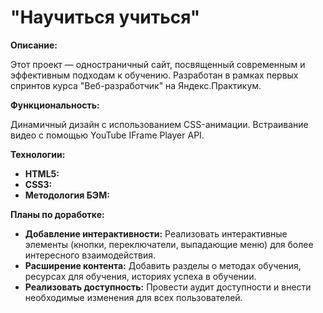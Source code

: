 # "Научиться учиться"

**Описание:**

Этот проект — одностраничный сайт, посвященный современным и эффективным подходам к обучению. Разработан в рамках первых спринтов курса "Веб-разработчик" на Яндекс.Практикум.

**Функциональность:**

Динамичный дизайн с использованием CSS-анимации.
Встраивание видео с помощью YouTube IFrame Player API.

**Технологии:**

- **HTML5:**
- **CSS3:**
- **Методология БЭМ:**

**Планы по доработке:**

- **Добавление интерактивности:** Реализовать интерактивные элементы (кнопки, переключатели, выпадающие меню) для более интересного взаимодействия.
- **Расширение контента:** Добавить разделы о методах обучения, ресурсах для обучения, историях успеха в обучении.
- **Реализовать доступность:**  Провести аудит доступности и внести необходимые изменения для всех пользователей.
